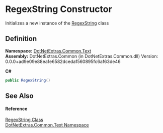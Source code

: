 # RegexString Constructor


Initializes a new instance of the <a href="cabee7bd-83e0-517e-bf6f-25dd5f1f288b.md">RegexString</a> class



## Definition
**Namespace:** <a href="10b5cf0d-dc51-2132-aa59-84b581d400eb.md">DotNetExtras.Common.Text</a>  
**Assembly:** DotNetExtras.Common (in DotNetExtras.Common.dll) Version: 0.0.0+ad9e09e88ea1e6582dceda1560895fc6af63de46

**C#**
``` C#
public RegexString()
```



## See Also


#### Reference
<a href="cabee7bd-83e0-517e-bf6f-25dd5f1f288b.md">RegexString Class</a>  
<a href="10b5cf0d-dc51-2132-aa59-84b581d400eb.md">DotNetExtras.Common.Text Namespace</a>  
